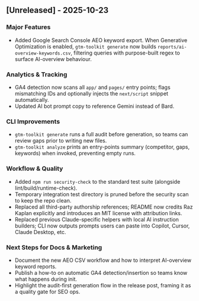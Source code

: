 
## [Unreleased] - 2025-10-23

### Major Features
- Added Google Search Console AEO keyword export. When Generative Optimization is enabled, `gtm-toolkit generate` now builds `reports/ai-overview-keywords.csv`, filtering queries with purpose-built regex to surface AI-overview behaviour.

### Analytics & Tracking
- GA4 detection now scans all `app/` and `pages/` entry points; flags mismatching IDs and optionally injects the `next/script` snippet automatically.
- Updated AI bot prompt copy to reference Gemini instead of Bard.

### CLI Improvements
- `gtm-toolkit generate` runs a full audit before generation, so teams can review gaps prior to writing new files.
- `gtm-toolkit analyze` prints an entry-points summary (competitor, gaps, keywords) when invoked, preventing empty runs.

### Workflow & Quality
- Added `npm run security-check` to the standard test suite (alongside lint/build/runtime-check).
- Temporary integration test directory is pruned before the security scan to keep the repo clean.
- Replaced all third-party authorship references; README now credits Raz Kaplan explicitly and introduces an MIT license with attribution links.
- Replaced previous Claude-specific helpers with local AI instruction builders; CLI now outputs prompts users can paste into Copilot, Cursor, Claude Desktop, etc.

### Next Steps for Docs & Marketing
- Document the new AEO CSV workflow and how to interpret AI-overview keyword reports.
- Publish a how-to on automatic GA4 detection/insertion so teams know what happens during init.
- Highlight the audit-first generation flow in the release post, framing it as a quality gate for SEO ops.
